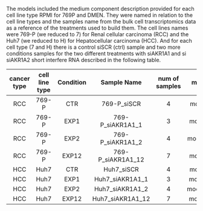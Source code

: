 The models included the medium component description provided for each cell line type RPMI for 769P and DMEN. They were named in relation to the cell line types and the samples name from the bulk cell transcriptomics data as a reference of the treatments used to build them. The cell lines names were 769-P (we reduced to 7) for Renal cellular carcinoma (RCC) and the Huh7 (we reduced to H) for Hepatocellular carcinoma (HCC). And for each cell type (7 and H) there is a control siSCR (ctrl) sample and two more conditions samples for the two different treatments with siAKR1A1 and si siAKR1A2 short interfere RNA described in the following table.


| cancer type	| cell line type | Condition | Sample Name |	num of samples | model type | mets | rxns | genes |
| :---: | :---: | :---: | :---: | :---: | :---: | :---: | :---: | :---: |
| RCC |	769-P |	CTR	| 769-P_siSCR |	4	| model_7_ctrl	| 2228 | 2791 |	1401 |
| RCC	| 769-P	| EXP1 | 769-P_siAKR1A1_1	| 3	| model_7_sc1	| 2135	|  2663	| 1341 |
| RCC	| 769-P	| EXP2 | 769-P_siAKR1A1_2	| 4	| model_7_sc12 |	2170	|2683 |	1401 |
| RCC	| 769-P	| EXP12	| 769-P_siAKR1A1_12	| 7	| model_7_sc2	| 2339	| 2961 | 1494 |
| HCC | Huh7	| CTR	| Huh7_siSCR | 4 |	model_H_ctrl |2360	|3127 |	1579 |
| HCC | Huh7 |	EXP1 | Huh7_siAKR1A1_1 |	3	 | model_H_sc1 |	2338 |	3092 |	1597 |
| HCC | Huh7 | EXP2 | Huh7_siAKR1A1_2 |	4	 | model_H_sc12 |	2312 |	3043 | 1550 |
| HCC |	Huh7 | EXP12 | Huh7_siAKR1A1_12 |	7	| model_H_sc2 |	2307 | 3056	| 1548 |

